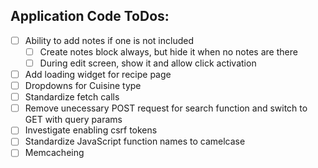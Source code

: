 ## Application Code ToDos:
- [ ] Ability to add notes if one is not included
  - [ ] Create notes block always, but hide it when no notes are there
  - [ ] During edit screen, show it and allow click activation
- [ ] Add loading widget for recipe page
- [ ] Dropdowns for Cuisine type
- [ ] Standardize fetch calls
- [ ] Remove unecessary POST request for search function and switch to GET with query params
- [ ] Investigate enabling csrf tokens
- [ ] Standardize JavaScript function names to camelcase
- [ ] Memcacheing
